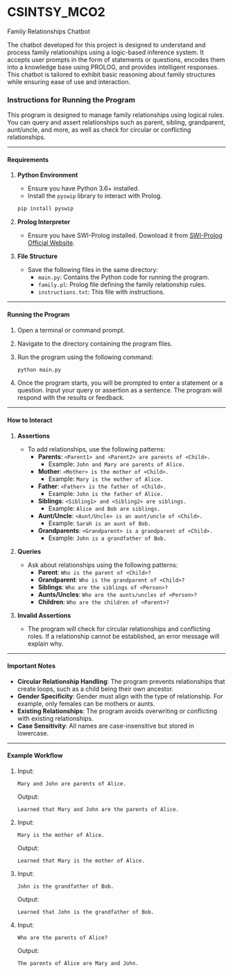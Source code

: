 # CSINTSY_MCO2
 Family Relationships Chatbot

The chatbot developed for this project is designed to understand and process family relationships using a logic-based inference system. It accepts user prompts in the form of statements or questions, encodes them into a knowledge base using PROLOG, and provides intelligent responses. This chatbot is tailored to exhibit basic reasoning about family structures while ensuring ease of use and interaction.

### Instructions for Running the Program

This program is designed to manage family relationships using logical rules. You can query and assert relationships such as parent, sibling, grandparent, aunt/uncle, and more, as well as check for circular or conflicting relationships.

---

#### **Requirements**

1. **Python Environment**
   - Ensure you have Python 3.6+ installed.
   - Install the `pyswip` library to interact with Prolog.

   ```bash
   pip install pyswip
   ```

2. **Prolog Interpreter**
   - Ensure you have SWI-Prolog installed. Download it from [SWI-Prolog Official Website](https://www.swi-prolog.org/).

3. **File Structure**
   - Save the following files in the same directory:
     - `main.py`: Contains the Python code for running the program.
     - `family.pl`: Prolog file defining the family relationship rules.
     - `instructions.txt`: This file with instructions.

---

#### **Running the Program**

1. Open a terminal or command prompt.

2. Navigate to the directory containing the program files.

3. Run the program using the following command:
   ```bash
   python main.py
   ```

4. Once the program starts, you will be prompted to enter a statement or a question. Input your query or assertion as a sentence. The program will respond with the results or feedback.

---

#### **How to Interact**

1. **Assertions**
   - To add relationships, use the following patterns:
     - **Parents**: `<Parent1> and <Parent2> are parents of <Child>.`
       - Example: `John and Mary are parents of Alice.`
     - **Mother**: `<Mother> is the mother of <Child>.`
       - Example: `Mary is the mother of Alice.`
     - **Father**: `<Father> is the father of <Child>.`
       - Example: `John is the father of Alice.`
     - **Siblings**: `<Sibling1> and <Sibling2> are siblings.`
       - Example: `Alice and Bob are siblings.`
     - **Aunt/Uncle**: `<Aunt/Uncle> is an aunt/uncle of <Child>.`
       - Example: `Sarah is an aunt of Bob.`
     - **Grandparents**: `<Grandparent> is a grandparent of <Child>.`
       - Example: `John is a grandfather of Bob.`

2. **Queries**
   - Ask about relationships using the following patterns:
     - **Parent**: `Who is the parent of <Child>?`
     - **Grandparent**: `Who is the grandparent of <Child>?`
     - **Siblings**: `Who are the siblings of <Person>?`
     - **Aunts/Uncles**: `Who are the aunts/uncles of <Person>?`
     - **Children**: `Who are the children of <Parent>?`

3. **Invalid Assertions**
   - The program will check for circular relationships and conflicting roles. If a relationship cannot be established, an error message will explain why.

---

#### **Important Notes**

- **Circular Relationship Handling**: The program prevents relationships that create loops, such as a child being their own ancestor.
- **Gender Specificity**: Gender must align with the type of relationship. For example, only females can be mothers or aunts.
- **Existing Relationships**: The program avoids overwriting or conflicting with existing relationships.
- **Case Sensitivity**: All names are case-insensitive but stored in lowercase.

---

#### **Example Workflow**

1. Input:
   ```
   Mary and John are parents of Alice.
   ```
   Output:
   ```
   Learned that Mary and John are the parents of Alice.
   ```

2. Input:
   ```
   Mary is the mother of Alice.
   ```
   Output:
   ```
   Learned that Mary is the mother of Alice.
   ```

3. Input:
   ```
   John is the grandfather of Bob.
   ```
   Output:
   ```
   Learned that John is the grandfather of Bob.
   ```

4. Input:
   ```
   Who are the parents of Alice?
   ```
   Output:
   ```
   The parents of Alice are Mary and John.
   ```

